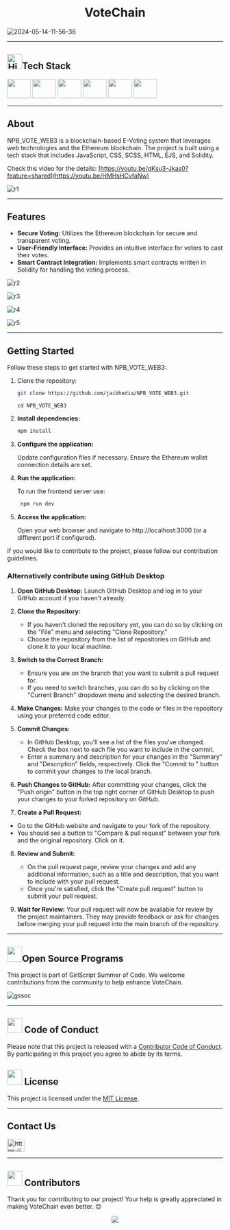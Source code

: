 <div align="center">
  <h1>VoteChain</h1>
</div>

![2024-05-14-11-56-36](https://github.com/Meetjain1/VoteChain/assets/133582566/d4d6f439-5e1b-4ec1-ae44-21e2d08523fe)

<hr>

<!-- Tech stack -->
<div>
<h2><img src="https://raw.githubusercontent.com/Tarikul-Islam-Anik/Animated-Fluent-Emojis/master/Emojis/Travel%20and%20places/High%20Voltage.png" alt="High Voltage" width="35" height="35" />Tech Stack</h2>
</div>

<div>
<a href="https://developer.mozilla.org/en-US/docs/Glossary/HTML"><img src="https://icon.icepanel.io/Technology/svg/HTML5.svg" width="55" height="45"></a>
<a href="https://developer.mozilla.org/en-US/docs/Web/CSS"><img src="https://icon.icepanel.io/Technology/svg/CSS3.svg" width="55" height="45"></a>
<a href="https://developer.mozilla.org/en-US/docs/Web/JavaScript"><img src="https://icon.icepanel.io/Technology/svg/JavaScript.svg"  width="55" height="45"></a>
<a href="https://expressjs.com/en/5x/api.html"><img src="https://icon.icepanel.io/Technology/png-shadow-512/Express.png" width="55" height="45"></a>
<a href="https://docs.gitlab.com/ee/development/fe_guide/style/scss.html"><img src="https://cdn.iconscout.com/icon/premium/png-512-thumb/scss-1-236126.png?f=webp&w=256" width="55" height="45"></a>
<a href="https://docs.soliditylang.org/en/v0.8.25/"><img src="https://icon.icepanel.io/Technology/png-shadow-512/Solidity.png" width="55" height="45"></a>

</div>

<hr>

## About

NPB_VOTE_WEB3 is a blockchain-based E-Voting system that leverages web technologies and the Ethereum blockchain. The project is built using a tech stack that includes JavaScript, CSS, SCSS, HTML, EJS, and Solidity.


Check this video for the details: [https://youtu.be/qKsu3-Jkas0?feature=shared](https://youtu.be/HMHsHCvfaNw)

![r1](https://github.com/jaibhedia/VoteChain/assets/133582566/7b39ad81-0392-4fc4-b166-c02b6aab2c93)

<hr>

## Features

- **Secure Voting:** Utilizes the Ethereum blockchain for secure and transparent voting.
- **User-Friendly Interface:** Provides an intuitive interface for voters to cast their votes.
- **Smart Contract Integration:** Implements smart contracts written in Solidity for handling the voting process.
  
![r2](https://github.com/jaibhedia/VoteChain/assets/133582566/8e7cbb4f-ca62-476f-b893-f50f9c4455ad)

![r3](https://github.com/jaibhedia/VoteChain/assets/133582566/056f47d0-f13b-4f73-befa-a7017c15275b)

![r4](https://github.com/jaibhedia/VoteChain/assets/133582566/6e60b600-efcb-4dce-a63c-9b52d27c8be2)

![r5](https://github.com/jaibhedia/VoteChain/assets/133582566/fc4052de-3453-4967-b4e4-37526229d342)

<hr>

## Getting Started

Follow these steps to get started with NPB_VOTE_WEB3:

1. Clone the repository:

   ```bash
   git clone https://github.com/jaibhedia/NPB_VOTE_WEB3.git
   ```
   ```
   cd NPB_VOTE_WEB3
   ```
2. **Install dependencies:**

   ```bash
   npm install
   ```
3. **Configure the application:**

   Update configuration files if necessary.
   Ensure the Ethereum wallet connection details are set.

4. **Run the application:**

   To run the frontend server use:
   ```bash
    npm run dev
   ```

6. **Access the application:**

   Open your web browser and navigate to http://localhost:3000 (or a different port if configured).


If you would like to contribute to the project, please follow our contribution guidelines.

### Alternatively contribute using GitHub Desktop

1. **Open GitHub Desktop:**
   Launch GitHub Desktop and log in to your GitHub account if you haven't already.

2. **Clone the Repository:**
   - If you haven't cloned the repository yet, you can do so by clicking on the "File" menu and selecting "Clone Repository."
   - Choose the repository from the list of repositories on GitHub and clone it to your local machine.

3. **Switch to the Correct Branch:**
   - Ensure you are on the branch that you want to submit a pull request for.
   - If you need to switch branches, you can do so by clicking on the "Current Branch" dropdown menu and selecting the desired branch.

4. **Make Changes:**
   Make your changes to the code or files in the repository using your preferred code editor.

5. **Commit Changes:**
   - In GitHub Desktop, you'll see a list of the files you've changed. Check the box next to each file you want to include in the commit.
   - Enter a summary and description for your changes in the "Summary" and "Description" fields, respectively. Click the "Commit to <branch-name>" button to commit your changes to the local branch.

6. **Push Changes to GitHub:**
   After committing your changes, click the "Push origin" button in the top right corner of GitHub Desktop to push your changes to your forked repository on GitHub.

7. **Create a Pull Request:**
  - Go to the GitHub website and navigate to your fork of the repository.
  - You should see a button to "Compare & pull request" between your fork and the original repository. Click on it.

8. **Review and Submit:**
   - On the pull request page, review your changes and add any additional information, such as a title and description, that you want to include with your pull request.
   - Once you're satisfied, click the "Create pull request" button to submit your pull request.

9. **Wait for Review:**
    Your pull request will now be available for review by the project maintainers. They may provide feedback or ask for changes before merging your pull request into the main branch of the repository.

<hr>
<!-- Open Source Programs -->
  <div>
    <h2><img src="https://github.com/Tarikul-Islam-Anik/Animated-Fluent-Emojis/blob/master/Emojis/Hand%20gestures/Flexed%20Biceps.png?raw=true" width="35" height="35" >Open Source Programs</h2>
  </div>

  This project is part of GirlScript Summer of Code. We welcome contributions from the community to help enhance VoteChain.
  
![gssoc](https://github.com/d1vyadharsh1n1/Flipkart_Clone/assets/146218077/dd4ffa29-2d52-47ad-9967-d0d6f8aff717)

<hr>

<!-- Code of conduct -->
<div>
<h2><img src = "https://raw.githubusercontent.com/Tarikul-Islam-Anik/Animated-Fluent-Emojis/master/Emojis/Hand%20gestures/Handshake.png" width="35" height="35"> Code of Conduct</h2>
</div>

Please note that this project is released with a [Contributor Code of Conduct](./CODE_OF_CONDUCT.md). By participating in this project you agree to abide by its terms.

<!-- License -->
<div>
<h2><img src = "https://raw.githubusercontent.com/Tarikul-Islam-Anik/Animated-Fluent-Emojis/master/Emojis/Objects/Page%20with%20Curl.png" width="35" height="35"> License</h2>
</div>

This project is licensed under the [MIT License](./LICENSE).

<hr>

## Contact Us
<div>
<a href="https://www.linkedin.com/in/shantanuswami/" target="blank"><img align="center" src="https://raw.githubusercontent.com/rahuldkjain/github-profile-readme-generator/master/src/images/icons/Social/linked-in-alt.svg" alt="https://www.linkedin.com/in/shantanuswami/" height="30" width="40" /></a>
</div>

<hr>
 <!-- Cotributors -->
<div>
  <h2><img src="https://raw.githubusercontent.com/Tarikul-Islam-Anik/Animated-Fluent-Emojis/master/Emojis/Smilies/Red%20Heart.png" width="35" height="35"> Contributors</h2>
</div>

Thank you for contributing to our project! Your help is greatly appreciated in making VoteChain even better. 😊

<center>
<a href="https://github.com/jaibhedia/VoteChain/graphs/contributors">
  <img src="https://contrib.rocks/image?repo=jaibhedia/VoteChain" />
</a>
</center>
